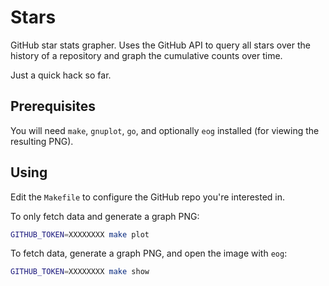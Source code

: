 # Stars

GitHub star stats grapher. Uses the GitHub API to query all stars over the
history of a repository and graph the cumulative counts over time.

Just a quick hack so far.

## Prerequisites

You will need `make`, `gnuplot`, `go`, and optionally `eog` installed (for
viewing the resulting PNG).

## Using

Edit the `Makefile` to configure the GitHub repo you're interested in.

To only fetch data and generate a graph PNG:

```bash
GITHUB_TOKEN=XXXXXXXX make plot
```

To fetch data, generate a graph PNG, and open the image with `eog`:

```bash
GITHUB_TOKEN=XXXXXXXX make show
```
